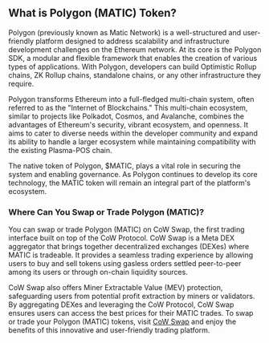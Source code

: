 <h2>What is Polygon (MATIC) Token?</h2>
<p>Polygon (previously known as Matic Network) is a well-structured and user-friendly platform designed to address scalability and infrastructure development challenges on the Ethereum network. At its core is the Polygon SDK, a modular and flexible framework that enables the creation of various types of applications. With Polygon, developers can build Optimistic Rollup chains, ZK Rollup chains, standalone chains, or any other infrastructure they require.</p>
<p>Polygon transforms Ethereum into a full-fledged multi-chain system, often referred to as the "Internet of Blockchains." This multi-chain ecosystem, similar to projects like Polkadot, Cosmos, and Avalanche, combines the advantages of Ethereum's security, vibrant ecosystem, and openness. It aims to cater to diverse needs within the developer community and expand its ability to handle a larger ecosystem while maintaining compatibility with the existing Plasma-POS chain.</p>
<p>The native token of Polygon, $MATIC, plays a vital role in securing the system and enabling governance. As Polygon continues to develop its core technology, the MATIC token will remain an integral part of the platform's ecosystem.</p>

<h3>Where Can You Swap or Trade Polygon (MATIC)?</h3>
<p>You can swap or trade Polygon (MATIC) on CoW Swap, the first trading interface built on top of the CoW Protocol. CoW Swap is a Meta DEX aggregator that brings together decentralized exchanges (DEXes) where MATIC is tradeable. It provides a seamless trading experience by allowing users to buy and sell tokens using gasless orders settled peer-to-peer among its users or through on-chain liquidity sources.</p>
<p>CoW Swap also offers Miner Extractable Value (MEV) protection, safeguarding users from potential profit extraction by miners or validators. By aggregating DEXes and leveraging the CoW Protocol, CoW Swap ensures users can access the best prices for their MATIC trades. To swap or trade your Polygon (MATIC) tokens, visit <a href="https://swap.cow.fi/" target="_blank" rel="noopener">CoW Swap</a> and enjoy the benefits of this innovative and user-friendly trading platform.</p>